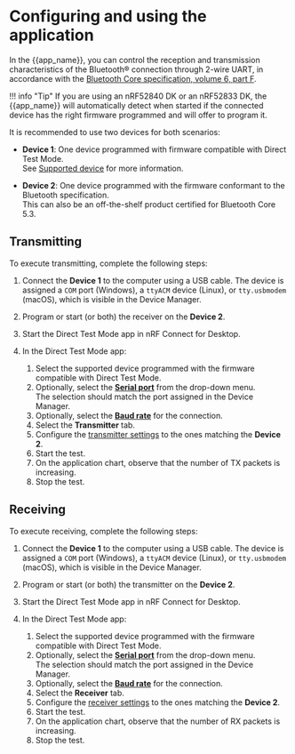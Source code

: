 # Configuring and using the application

In the {{app_name}}, you can control the reception and transmission characteristics of the Bluetooth® connection through 2-wire UART, in accordance with the [Bluetooth Core specification, volume 6, part F](https://www.bluetooth.com/wp-content/uploads/Files/Specification/HTML/Core-61/out/en/low-energy-controller/direct-test-mode.html).

!!! info "Tip"
     If you are using an nRF52840 DK or an nRF52833 DK, the {{app_name}} will automatically detect when started if the connected device has the right firmware programmed and will offer to program it.

It is recommended to use two devices for both scenarios:

* **Device 1**: One device programmed with firmware compatible with Direct Test Mode.</br>
  See [Supported device](./index.md#supported-devices) for more information.

* **Device 2**: One device programmed with the firmware conformant to the Bluetooth specification.</br>
  This can also be an off-the-shelf product certified for Bluetooth Core 5.3.

## Transmitting

To execute transmitting, complete the following steps:

1. Connect the **Device 1** to the computer using a USB cable. The device is assigned a `COM` port (Windows), a `ttyACM` device (Linux), or `tty.usbmodem` (macOS), which is visible in the Device Manager.
1. Program or start (or both) the receiver on the **Device 2**.</br>
1. Start the Direct Test Mode app in nRF Connect for Desktop.
1. In the Direct Test Mode app:

    1. Select the supported device programmed with the firmware compatible with Direct Test Mode.
    1. Optionally, select the [**Serial port**](overview.md#select-device) from the drop-down menu.<br/>The selection should match the port assigned in the Device Manager.
    1. Optionally, select the [**Baud rate**](overview.md#baud-rate) for the connection.
    1. Select the **Transmitter** tab.
    1. Configure the [transmitter settings](overview.md#transmitter-tab) to the ones matching the **Device 2**.
    1. Start the test.
    1. On the application chart, observe that the number of TX packets is increasing.
    1. Stop the test.

## Receiving

To execute receiving, complete the following steps:

1. Connect the **Device 1** to the computer using a USB cable. The device is assigned a `COM` port (Windows), a `ttyACM` device (Linux), or `tty.usbmodem` (macOS), which is visible in the Device Manager.
1. Program or start (or both) the transmitter on the **Device 2**.</br>
1. Start the Direct Test Mode app in nRF Connect for Desktop.
1. In the Direct Test Mode app:

    1. Select the supported device programmed with the firmware compatible with Direct Test Mode.
    1. Optionally, select the [**Serial port**](overview.md#select-device) from the drop-down menu.<br/>The selection should match the port assigned in the Device Manager.
    1. Optionally, select the [**Baud rate**](overview.md#baud-rate) for the connection.
    1. Select the **Receiver** tab.
    1. Configure the [receiver settings](overview.md#receiver-tab) to the ones matching the **Device 2**.
    1. Start the test.
    1. On the application chart, observe that the number of RX packets is increasing.
    1. Stop the test.
